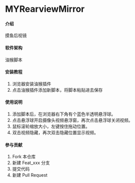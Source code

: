 # MYRearviewMirror

#### 介绍
摸鱼后视镜

#### 软件架构
油猴脚本


#### 安装教程

1.  浏览器安装油猴插件
2.  点击油猴插件添加新脚本，将脚本粘贴进去保存

#### 使用说明

1.  添加脚本后，在浏览器右下角有个蓝色半透明悬浮球。
2.  点击悬浮球开启摄像头视频悬浮窗，再次点击悬浮球关闭视频。
3.  鼠标滚轮缩放大小，左键按住拖动位置。
4.  双击视频隐藏，再次双击隐藏位置显示视频。

#### 参与贡献

1.  Fork 本仓库
2.  新建 Feat_xxx 分支
3.  提交代码
4.  新建 Pull Request

